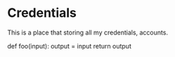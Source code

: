 Credentials
===========
This is a place that storing all my credentials, accounts.

def foo(input):
  output = input
  return output
